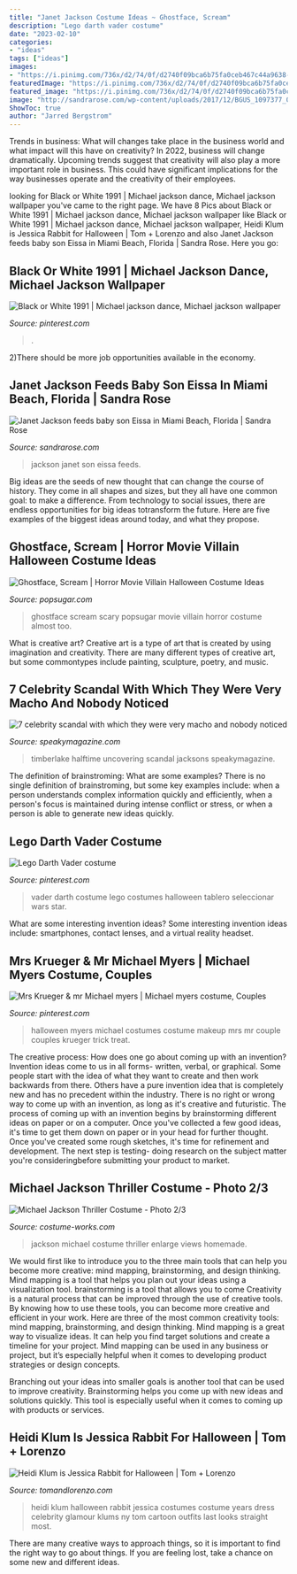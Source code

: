 ```yaml
---
title: "Janet Jackson Costume Ideas ~ Ghostface, Scream"
description: "Lego darth vader costume"
date: "2023-02-10"
categories:
- "ideas"
tags: ["ideas"]
images:
- "https://i.pinimg.com/736x/d2/74/0f/d2740f09bca6b75fa0ceb467c44a9638--darth-vader-costumes-costume-ideas.jpg"
featuredImage: "https://i.pinimg.com/736x/d2/74/0f/d2740f09bca6b75fa0ceb467c44a9638--darth-vader-costumes-costume-ideas.jpg"
featured_image: "https://i.pinimg.com/736x/d2/74/0f/d2740f09bca6b75fa0ceb467c44a9638--darth-vader-costumes-costume-ideas.jpg"
image: "http://sandrarose.com/wp-content/uploads/2017/12/BGUS_1097377_010.jpg"
ShowToc: true
author: "Jarred Bergstrom"
---
```



Trends in business: What will changes take place in the business world and what impact will this have on creativity?
In 2022, business will change dramatically. Upcoming trends suggest that creativity will also play a more important role in business. This could have significant implications for the way businesses operate and the creativity of their employees.

	

		
looking for Black or White 1991 | Michael jackson dance, Michael jackson wallpaper you've came to the right page. We have 8 Pics about Black or White 1991 | Michael jackson dance, Michael jackson wallpaper like Black or White 1991 | Michael jackson dance, Michael jackson wallpaper, Heidi Klum is Jessica Rabbit for Halloween | Tom + Lorenzo and also Janet Jackson feeds baby son Eissa in Miami Beach, Florida | Sandra Rose. Here you go:
		
    
## Black Or White 1991 | Michael Jackson Dance, Michael Jackson Wallpaper

<img loading=lazy src="https://i.pinimg.com/736x/5f/d9/b0/5fd9b0ac4d801c56d7b4dc5859cb4856.jpg" onerror="this.onerror=null;this.src='https://tse3.mm.bing.net/th?id=OIP.Cdid49Um1SxizpNFptWfQAHaLF&amp;pid=15.1';" alt="Black or White 1991 | Michael jackson dance, Michael jackson wallpaper">

_Source: pinterest.com_

>. 

	

2)There should be more job opportunities available in the economy. 

    
## Janet Jackson Feeds Baby Son Eissa In Miami Beach, Florida | Sandra Rose

<img loading=lazy src="http://sandrarose.com/wp-content/uploads/2017/12/BGUS_1097377_010.jpg" onerror="this.onerror=null;this.src='https://tse2.mm.bing.net/th?id=OIP.GY8-ITKvWdewI0alNfql4gHaE8&amp;pid=15.1';" alt="Janet Jackson feeds baby son Eissa in Miami Beach, Florida | Sandra Rose">

_Source: sandrarose.com_

>jackson janet son eissa feeds. 

	

Big ideas are the seeds of new thought that can change the course of history. They come in all shapes and sizes, but they all have one common goal: to make a difference. From technology to social issues, there are endless opportunities for big ideas totransform the future. Here are five examples of the biggest ideas around today, and what they propose.

    
## Ghostface, Scream | Horror Movie Villain Halloween Costume Ideas

<img loading=lazy src="https://media1.popsugar-assets.com/files/thumbor/EINWfea2PF8pbn1tguMypPoMAYM/fit-in/728xorig/filters:format_auto-!!-:strip_icc-!!-/2016/10/03/019/n/1922283/eabf3eab_SIJA115_EC132_H/i/Ghostface-Scream.JPG" onerror="this.onerror=null;this.src='https://tse2.mm.bing.net/th?id=OIP.vJFb-PdXFsuXuoEdiTU2vwHaLH&amp;pid=15.1';" alt="Ghostface, Scream | Horror Movie Villain Halloween Costume Ideas">

_Source: popsugar.com_

>ghostface scream scary popsugar movie villain horror costume almost too. 

	

What is creative art?
Creative art is a type of art that is created by using imagination and creativity. There are many different types of creative art, but some commontypes include painting, sculpture, poetry, and music.

    
## 7 Celebrity Scandal With Which They Were Very Macho And Nobody Noticed

<img loading=lazy src="https://www.speakymagazine.com/wp-content/uploads/2019/10/Janet-Jacksons-uncovering.jpg" onerror="this.onerror=null;this.src='https://tse1.mm.bing.net/th?id=OIP.DnDQPxtWSgHuNdLS3CiI2QHaFj&amp;pid=15.1';" alt="7 celebrity scandal with which they were very macho and nobody noticed">

_Source: speakymagazine.com_

>timberlake halftime uncovering scandal jacksons speakymagazine. 

	

The definition of brainstroming: What are some examples?
There is no single definition of brainstroming, but some key examples include: when a person understands complex information quickly and efficiently, when a person's focus is maintained during intense conflict or stress, or when a person is able to generate new ideas quickly.

    
## Lego Darth Vader Costume

<img loading=lazy src="https://i.pinimg.com/736x/d2/74/0f/d2740f09bca6b75fa0ceb467c44a9638--darth-vader-costumes-costume-ideas.jpg" onerror="this.onerror=null;this.src='https://tse2.mm.bing.net/th?id=OIP.ZRM6XpwqDj7Z6niOcm-UwAHaJ6&amp;pid=15.1';" alt="Lego Darth Vader costume">

_Source: pinterest.com_

>vader darth costume lego costumes halloween tablero seleccionar wars star. 

	

What are some interesting invention ideas?
Some interesting invention ideas include: smartphones, contact lenses, and a virtual reality headset.

    
## Mrs Krueger &amp; Mr Michael Myers | Michael Myers Costume, Couples

<img loading=lazy src="https://i.pinimg.com/736x/30/5c/f8/305cf89a7fce43aae3ee9b43b2ab2e66.jpg" onerror="this.onerror=null;this.src='https://tse4.mm.bing.net/th?id=OIP.Xpg08dGW9UaAZmVtGoBYewHaNK&amp;pid=15.1';" alt="Mrs Krueger &amp; mr Michael myers | Michael myers costume, Couples">

_Source: pinterest.com_

>halloween myers michael costumes costume makeup mrs mr couple couples krueger trick treat. 

	

The creative process: How does one go about coming up with an invention?
Invention ideas come to us in all forms- written, verbal, or graphical. Some people start with the idea of what they want to create and then work backwards from there. Others have a pure invention idea that is completely new and has no precedent within the industry. There is no right or wrong way to come up with an invention, as long as it's creative and futuristic. The process of coming up with an invention begins by brainstorming different ideas on paper or on a computer. Once you've collected a few good ideas, it's time to get them down on paper or in your head for further thought. Once you've created some rough sketches, it's time for refinement and development. The next step is testing- doing research on the subject matter you're consideringbefore submitting your product to market.

    
## Michael Jackson Thriller Costume - Photo 2/3

<img loading=lazy src="https://photos.costume-works.com/full/michael_jackson_thriller11.jpg" onerror="this.onerror=null;this.src='https://tse3.mm.bing.net/th?id=OIP.ACva36Rtmd3L4SI8VtP6dgHaLn&amp;pid=15.1';" alt="Michael Jackson Thriller Costume - Photo 2/3">

_Source: costume-works.com_

>jackson michael costume thriller enlarge views homemade. 

	

We would first like to introduce you to the three main tools that can help you become more creative: mind mapping, brainstorming, and design thinking. Mind mapping is a tool that helps you plan out your ideas using a visualization tool. brainstorming is a tool that allows you to come
Creativity is a natural process that can be improved through the use of creative tools. By knowing how to use these tools, you can become more creative and efficient in your work. Here are three of the most common creativity tools: mind mapping, brainstorming, and design thinking.
Mind mapping is a great way to visualize ideas. It can help you find target solutions and create a timeline for your project. Mind mapping can be used in any business or project, but it’s especially helpful when it comes to developing product strategies or design concepts.

Branching out your ideas into smaller goals is another tool that can be used to improve creativity. Brainstorming helps you come up with new ideas and solutions quickly. This tool is especially useful when it comes to coming up with products or services.

    
## Heidi Klum Is Jessica Rabbit For Halloween | Tom + Lorenzo

<img loading=lazy src="http://tomandlorenzo.com/wp-content/uploads/2015/11/Heidi-Klum-Halloween-Costume-2015-Tom-Lorenzo-Site-14.jpg" onerror="this.onerror=null;this.src='https://tse4.mm.bing.net/th?id=OIP.o_kpBXbbZJKaXuFMJ3EIwgHaLH&amp;pid=15.1';" alt="Heidi Klum is Jessica Rabbit for Halloween | Tom + Lorenzo">

_Source: tomandlorenzo.com_

>heidi klum halloween rabbit jessica costumes costume years dress celebrity glamour klums ny tom cartoon outfits last looks straight most. 

	

There are many creative ways to approach things, so it is important to find the right way to go about things. If you are feeling lost, take a chance on some new and different ideas.

